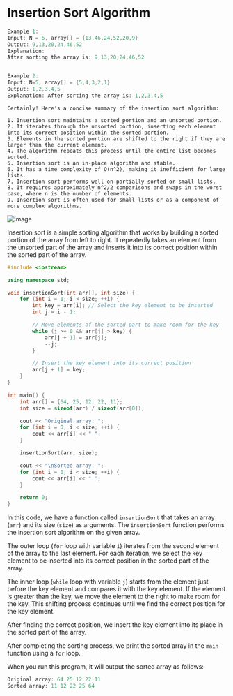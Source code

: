 # Insertion Sort Algorithm

```cpp
Example 1:
Input: N = 6, array[] = {13,46,24,52,20,9}
Output: 9,13,20,24,46,52
Explanation: 
After sorting the array is: 9,13,20,24,46,52


Example 2:
Input: N=5, array[] = {5,4,3,2,1}
Output: 1,2,3,4,5
Explanation: After sorting the array is: 1,2,3,4,5
```
```
Certainly! Here's a concise summary of the insertion sort algorithm:

1. Insertion sort maintains a sorted portion and an unsorted portion.
2. It iterates through the unsorted portion, inserting each element into its correct position within the sorted portion.
3. Elements in the sorted portion are shifted to the right if they are larger than the current element.
4. The algorithm repeats this process until the entire list becomes sorted.
5. Insertion sort is an in-place algorithm and stable.
6. It has a time complexity of O(n^2), making it inefficient for large lists.
7. Insertion sort performs well on partially sorted or small lists.
8. It requires approximately n^2/2 comparisons and swaps in the worst case, where n is the number of elements.
9. Insertion sort is often used for small lists or as a component of more complex algorithms.
```

![image](https://github.com/shahbazalamjobs/Data-Structure-and-Algorithms/assets/125631878/014167ce-d1c2-45e0-aae3-9069d9eae907)

Insertion sort is a simple sorting algorithm that works by building a sorted portion of the array from left to right.
It repeatedly takes an element from the unsorted part of the array and inserts it into its correct position within the sorted part of the array. 


```cpp
#include <iostream>

using namespace std;

void insertionSort(int arr[], int size) {
    for (int i = 1; i < size; ++i) {
        int key = arr[i]; // Select the key element to be inserted
        int j = i - 1;

        // Move elements of the sorted part to make room for the key
        while (j >= 0 && arr[j] > key) {
            arr[j + 1] = arr[j];
            --j;
        }

        // Insert the key element into its correct position
        arr[j + 1] = key;
    }
}

int main() {
    int arr[] = {64, 25, 12, 22, 11};
    int size = sizeof(arr) / sizeof(arr[0]);

    cout << "Original array: ";
    for (int i = 0; i < size; ++i) {
        cout << arr[i] << " ";
    }

    insertionSort(arr, size);

    cout << "\nSorted array: ";
    for (int i = 0; i < size; ++i) {
        cout << arr[i] << " ";
    }

    return 0;
}
```

In this code, we have a function called `insertionSort` that takes an array (`arr`) and its size (`size`) as arguments. The `insertionSort` function performs the insertion sort algorithm on the given array.

The outer loop (`for` loop with variable `i`) iterates from the second element of the array to the last element. For each iteration, we select the key element to be inserted into its correct position in the sorted part of the array.

The inner loop (`while` loop with variable `j`) starts from the element just before the key element and compares it with the key element. If the element is greater than the key, we move the element to the right to make room for the key. This shifting process continues until we find the correct position for the key element.

After finding the correct position, we insert the key element into its place in the sorted part of the array.

After completing the sorting process, we print the sorted array in the `main` function using a `for` loop.

When you run this program, it will output the sorted array as follows:

```cpp
Original array: 64 25 12 22 11
Sorted array: 11 12 22 25 64
```

